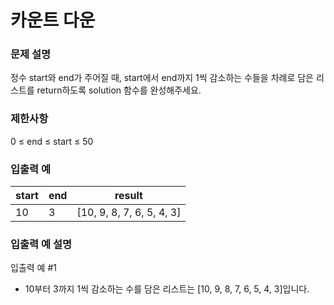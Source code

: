 # 카운트 다운
### 문제 설명
정수 start와 end가 주어질 때, start에서 end까지 1씩 감소하는 수들을 차례로 담은 리스트를 return하도록 solution 함수를 완성해주세요.

### 제한사항
0 ≤ end ≤ start ≤ 50
### 입출력 예
|start|	end|	result|
|---|---|---|
|10|	3|	[10, 9, 8, 7, 6, 5, 4, 3]|
### 입출력 예 설명
입출력 예 #1

- 10부터 3까지 1씩 감소하는 수를 담은 리스트는 [10, 9, 8, 7, 6, 5, 4, 3]입니다.
